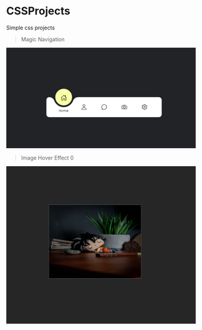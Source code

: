 # CSSProjects
Simple css projects 

> Magic Navigation 

![magic navigation](./Magic%20Navigation/magic_navigation.png)

> Image Hover Effect 0 

![image hover effect](./Image%20Hover%20Effect0/image_hover.png)
